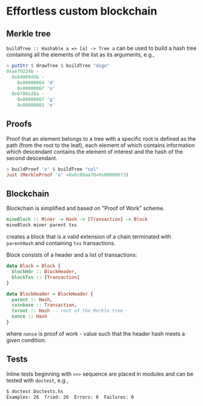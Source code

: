 # Effortless custom blockchain

## Merkle tree
`buildTree :: Hashable a => [a] -> Tree a` can be used to build a hash tree containing all the elements of the list as its arguments,
e.g.,

```haskell
> putStr $ drawTree $ buildTree "doge"
0xaef9224b -
  0x64009ddb -
    0x00000064 'd'
    0x0000006f 'o'
  0x6700a28a -
    0x00000067 'g'
    0x00000065 'e'
```

## Proofs
Proof that an element belongs to a tree with a specific root is defined as the path (from the root to the leaf), 
each element of which contains information which descendant contains the element of interest
and the hash of the second descendant.
```haskell
> buildProof 'o' $ buildTree "sol"
Just (MerkleProof 'o' <0x6c00aa70>0x00000073)
```

## Blockchain
Blockchain is simplified and based on "Proof of Work" scheme.
```haskell
mineBlock :: Miner -> Hash -> [Transaction] -> Block
mineBlock miner parent txs
```
creates a block that is a valid extension of a chain terminated with `parentHash` and containing `txs` transactions.

Block consists of a header and a list of transactions:
```haskell
data Block = Block { 
  blockHdr :: BlockHeader,
  blockTxs :: [Transaction]
}

data BlockHeader = BlockHeader {
  parent :: Hash, 
  coinbase :: Transaction, 
  txroot :: Hash -- root of the Merkle tree
  nonce :: Hash
}
```

where `nonce` is proof of work - value such that the header hash meets a given condition.

## Tests
Inline tests beginning with `>>>` sequence are placed in modules and can be tested with `doctest`, e.g.,
```bash
$ doctest Doctests.hs
Examples: 26  Tried: 26  Errors: 0  Failures: 0
```